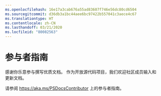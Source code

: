 ```yaml
---
ms.openlocfilehash: 16e17a3cab676a55ad83607f746e56dc80cd6504
ms.sourcegitcommit: d36db3a1bc44aee6bc97422b557041c3aece4c67
ms.translationtype: HT
ms.contentlocale: zh-CN
ms.lasthandoff: 03/21/2020
ms.locfileid: "80082563"
---
```

# <a name="contributor-guide"></a>参与者指南

感谢你乐意参与撰写优质文档。
作为开放源代码项目，我们欢迎社区成员输入和更新文档。

请参阅 https://aka.ms/PSDocsContributor 上的参与者指南。

